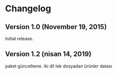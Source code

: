 # Changelog

## Version 1.0 (November 19, 2015)

Initial release.
## Version 1.2 (nisan 14, 2019)

paket güncelleme.
iki dil
tek dosyadan ürünler datası